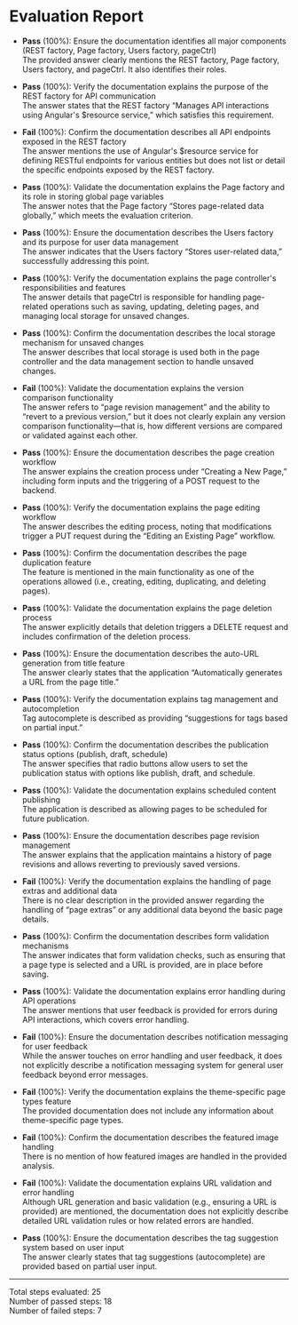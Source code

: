 # Evaluation Report

- **Pass** (100%): Ensure the documentation identifies all major components (REST factory, Page factory, Users factory, pageCtrl)  
  The provided answer clearly mentions the REST factory, Page factory, Users factory, and pageCtrl. It also identifies their roles.

- **Pass** (100%): Verify the documentation explains the purpose of the REST factory for API communication  
  The answer states that the REST factory “Manages API interactions using Angular's $resource service,” which satisfies this requirement.

- **Fail** (100%): Confirm the documentation describes all API endpoints exposed in the REST factory  
  The answer mentions the use of Angular's $resource service for defining RESTful endpoints for various entities but does not list or detail the specific endpoints exposed by the REST factory.

- **Pass** (100%): Validate the documentation explains the Page factory and its role in storing global page variables  
  The answer notes that the Page factory “Stores page-related data globally,” which meets the evaluation criterion.

- **Pass** (100%): Ensure the documentation describes the Users factory and its purpose for user data management  
  The answer indicates that the Users factory “Stores user-related data,” successfully addressing this point.

- **Pass** (100%): Verify the documentation explains the page controller's responsibilities and features  
  The answer details that pageCtrl is responsible for handling page-related operations such as saving, updating, deleting pages, and managing local storage for unsaved changes.

- **Pass** (100%): Confirm the documentation describes the local storage mechanism for unsaved changes  
  The answer describes that local storage is used both in the page controller and the data management section to handle unsaved changes.

- **Fail** (100%): Validate the documentation explains the version comparison functionality  
  The answer refers to “page revision management” and the ability to “revert to a previous version,” but it does not clearly explain any version comparison functionality—that is, how different versions are compared or validated against each other.

- **Pass** (100%): Ensure the documentation describes the page creation workflow  
  The answer explains the creation process under “Creating a New Page,” including form inputs and the triggering of a POST request to the backend.

- **Pass** (100%): Verify the documentation explains the page editing workflow  
  The answer describes the editing process, noting that modifications trigger a PUT request during the “Editing an Existing Page” workflow.

- **Pass** (100%): Confirm the documentation describes the page duplication feature  
  The feature is mentioned in the main functionality as one of the operations allowed (i.e., creating, editing, duplicating, and deleting pages).

- **Pass** (100%): Validate the documentation explains the page deletion process  
  The answer explicitly details that deletion triggers a DELETE request and includes confirmation of the deletion process.

- **Pass** (100%): Ensure the documentation describes the auto-URL generation from title feature  
  The answer clearly states that the application “Automatically generates a URL from the page title.”

- **Pass** (100%): Verify the documentation explains tag management and autocompletion  
  Tag autocomplete is described as providing “suggestions for tags based on partial input.”

- **Pass** (100%): Confirm the documentation describes the publication status options (publish, draft, schedule)  
  The answer specifies that radio buttons allow users to set the publication status with options like publish, draft, and schedule.

- **Pass** (100%): Validate the documentation explains scheduled content publishing  
  The application is described as allowing pages to be scheduled for future publication.

- **Pass** (100%): Ensure the documentation describes page revision management  
  The answer explains that the application maintains a history of page revisions and allows reverting to previously saved versions.

- **Fail** (100%): Verify the documentation explains the handling of page extras and additional data  
  There is no clear description in the provided answer regarding the handling of “page extras” or any additional data beyond the basic page details.

- **Pass** (100%): Confirm the documentation describes form validation mechanisms  
  The answer indicates that form validation checks, such as ensuring that a page type is selected and a URL is provided, are in place before saving.

- **Pass** (100%): Validate the documentation explains error handling during API operations  
  The answer mentions that user feedback is provided for errors during API interactions, which covers error handling.

- **Fail** (100%): Ensure the documentation describes notification messaging for user feedback  
  While the answer touches on error handling and user feedback, it does not explicitly describe a notification messaging system for general user feedback beyond error messages.

- **Fail** (100%): Verify the documentation explains the theme-specific page types feature  
  The provided documentation does not include any information about theme-specific page types.

- **Fail** (100%): Confirm the documentation describes the featured image handling  
  There is no mention of how featured images are handled in the provided analysis.

- **Fail** (100%): Validate the documentation explains URL validation and error handling  
  Although URL generation and basic validation (e.g., ensuring a URL is provided) are mentioned, the documentation does not explicitly describe detailed URL validation rules or how related errors are handled.

- **Pass** (100%): Ensure the documentation describes the tag suggestion system based on user input  
  The answer clearly states that tag suggestions (autocomplete) are provided based on partial user input.

---

Total steps evaluated: 25  
Number of passed steps: 18  
Number of failed steps: 7